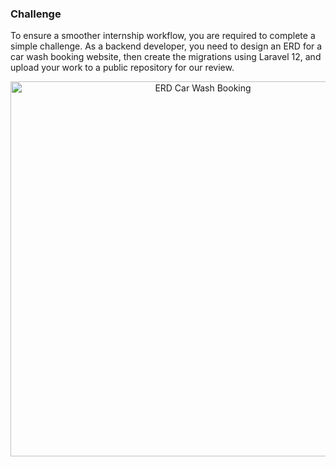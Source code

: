 ### Challenge

To ensure a smoother internship workflow, you are required to complete a simple challenge. As a backend developer, you need to design an ERD for a car wash booking website, then create the migrations using Laravel 12, and upload your work to a public repository for our review.

<p align="center">
    <img src="https://raw.githubusercontent.com/4mmang/repo-name/main/public/images/erd/Car%20Wash%20Booking.png" width="600" alt="ERD Car Wash Booking">
</p>
